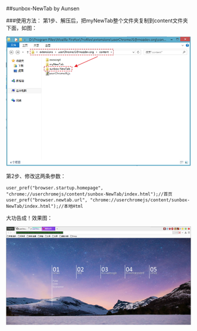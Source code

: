 ##sunbox-NewTab
by Aunsen

###使用方法：
第1步、解压后，把myNewTab整个文件夹复制到content文件夹下面，如图：<br/> 
<p align="center"><img width="650" src="img/position.jpg"></p>

第2步、修改这两条参数：

    user_pref("browser.startup.homepage", "chrome://userchromejs/content/sunbox-NewTab/index.html");//首页
    user_pref("browser.newtab.url", "chrome://userchromejs/content/sunbox-NewTab/index.html");//本地Html

大功告成！效果图：<br/>
<p align="center"><img width="650" src="img/sunbox-NewTab.jpg"></p>
